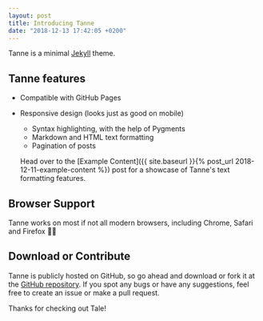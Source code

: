 ```yaml
---
layout: post
title: Introducing Tanne
date: "2018-12-13 17:42:05 +0200"
---
```


Tanne is a minimal [Jekyll](https://jekyllrb.com/) theme.

## Tanne features
- Compatible with GitHub Pages
- Responsive design (looks just as good on mobile)
   - Syntax highlighting, with the help of Pygments
   - Markdown and HTML text formatting
   - Pagination of posts

   Head over to the [Example Content]({{ site.baseurl }}{% post_url 2018-12-11-example-content %}) post for a showcase of Tanne's text formatting features.

## Browser Support

Tanne works on most if not all modern browsers, including Chrome, Safari and Firefox 👍🏼

## Download or Contribute

Tanne is publicly hosted on GitHub, so go ahead and download or fork it at the [GitHub repository](https://github.com/dhoepfl/tanne). If you spot any bugs or have any suggestions, feel free to create an issue or make a pull request.

Thanks for checking out Tale!

